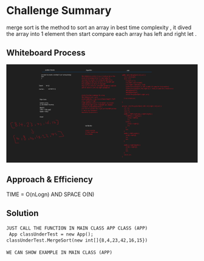 # Challenge Summary
merge sort is the method to sort an array in best time complexity
, it dived the array into 1 element then  start compare each array has left and right let .




## Whiteboard Process
![](./screenshot/Whiteboard.png)

## Approach & Efficiency
TIME = O(nLogn) AND SPACE O(N)
## Solution

````
JUST CALL THE FUNCTION IN MAIN CLASS APP CLASS (APP)
 App classUnderTest = new App();
classUnderTest.MergeSort(new int[]{8,4,23,42,16,15})

WE CAN SHOW EXAMPLE IN MAIN CLASS (APP)

````
